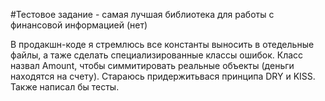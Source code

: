 #Тестовое задание - самая лучшая библиотека для работы с финансовой информацией (нет)

В продакшн-коде я стремлюсь все константы выносить в отедельные файлы, а таже сделать специализированные классы ошибок. 
Класс назвал Amount, чтобы симмитировать реальные объекты (деньги находятся на счету). Стараюсь придержитьвася принципа DRY и KISS.
Также написал бы тесты.
